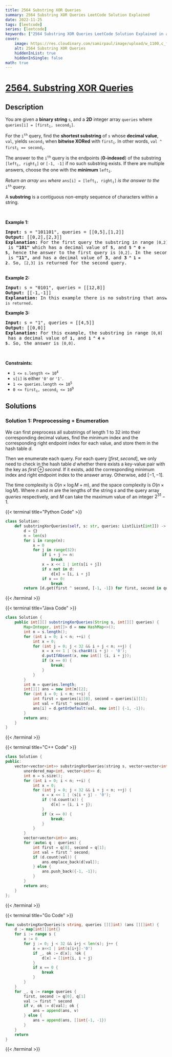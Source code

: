 ```yaml
---
title: 2564 Substring XOR Queries
summary: 2564 Substring XOR Queries LeetCode Solution Explained
date: 2022-11-25
tags: [leetcode]
series: [leetcode]
keywords: ["2564 Substring XOR Queries LeetCode Solution Explained in all languages", "2564 Substring XOR Queries", "LeetCode", "leetcode solution in Python3 C++ Java Go PHP Ruby Swift TypeScript Rust C# JavaScript C", "GeeksforGeeks", "InterviewBit", "Coding Ninjas", "HackerRank", "HackerEarth", "CodeChef", "TopCoder", "AlgoExpert", "freeCodeCamp", "Codeforces", "GitHub", "AtCoder", "Samir Paul"]
cover:
    image: https://res.cloudinary.com/samirpaul/image/upload/w_1100,c_fit,co_rgb:FFFFFF,l_text:Arial_75_bold:2564 Substring XOR Queries - Solution Explained/problem-solving.webp
    alt: 2564 Substring XOR Queries
    hiddenInList: true
    hiddenInSingle: false
math: true
---
```



# [2564. Substring XOR Queries](https://leetcode.com/problems/substring-xor-queries)


## Description

<p>You are given a <strong>binary string</strong> <code>s</code>, and a <strong>2D</strong> integer array <code>queries</code> where <code>queries[i] = [first<sub>i</sub>, second<sub>i</sub>]</code>.</p>

<p>For the <code>i<sup>th</sup></code> query, find the <strong>shortest substring</strong> of <code>s</code> whose <strong>decimal value</strong>, <code>val</code>, yields <code>second<sub>i</sub></code> when <strong>bitwise XORed</strong> with <code>first<sub>i</sub></code>. In other words, <code>val ^ first<sub>i</sub> == second<sub>i</sub></code>.</p>

<p>The answer to the <code>i<sup>th</sup></code> query is the endpoints (<strong>0-indexed</strong>) of the substring <code>[left<sub>i</sub>, right<sub>i</sub>]</code> or <code>[-1, -1]</code> if no such substring exists. If there are multiple answers, choose the one with the <strong>minimum</strong> <code>left<sub>i</sub></code>.</p>

<p><em>Return an array</em> <code>ans</code> <em>where</em> <code>ans[i] = [left<sub>i</sub>, right<sub>i</sub>]</code> <em>is the answer to the</em> <code>i<sup>th</sup></code> <em>query.</em></p>

<p>A <strong>substring</strong> is a contiguous non-empty sequence of characters within a string.</p>

<p>&nbsp;</p>
<p><strong class="example">Example 1:</strong></p>

<pre>
<strong>Input:</strong> s = &quot;101101&quot;, queries = [[0,5],[1,2]]
<strong>Output:</strong> [[0,2],[2,3]]
<strong>Explanation:</strong> For the first query the substring in range <code>[0,2]</code> is <strong>&quot;101&quot;</strong> which has a decimal value of <strong><code>5</code></strong>, and <strong><code>5 ^ 0 = 5</code></strong>, hence the answer to the first query is <code>[0,2]</code>. In the second query, the substring in range <code>[2,3]</code> is <strong>&quot;11&quot;,</strong> and has a decimal value of <strong>3</strong>, and <strong>3<code> ^ 1 = 2</code></strong>.&nbsp;So, <code>[2,3]</code> is returned for the second query. 

</pre>

<p><strong class="example">Example 2:</strong></p>

<pre>
<strong>Input:</strong> s = &quot;0101&quot;, queries = [[12,8]]
<strong>Output:</strong> [[-1,-1]]
<strong>Explanation:</strong> In this example there is no substring that answers the query, hence <code>[-1,-1] is returned</code>.
</pre>

<p><strong class="example">Example 3:</strong></p>

<pre>
<strong>Input:</strong> s = &quot;1&quot;, queries = [[4,5]]
<strong>Output:</strong> [[0,0]]
<strong>Explanation:</strong> For this example, the substring in range <code>[0,0]</code> has a decimal value of <strong><code>1</code></strong>, and <strong><code>1 ^ 4 = 5</code></strong>. So, the answer is <code>[0,0]</code>.
</pre>

<p>&nbsp;</p>
<p><strong>Constraints:</strong></p>

<ul>
	<li><code>1 &lt;= s.length &lt;= 10<sup>4</sup></code></li>
	<li><code>s[i]</code> is either <code>&#39;0&#39;</code> or <code>&#39;1&#39;</code>.</li>
	<li><code>1 &lt;= queries.length &lt;= 10<sup>5</sup></code></li>
	<li><code>0 &lt;= first<sub>i</sub>, second<sub>i</sub> &lt;= 10<sup>9</sup></code></li>
</ul>

## Solutions

### Solution 1: Preprocessing + Enumeration

We can first preprocess all substrings of length $1$ to $32$ into their corresponding decimal values, find the minimum index and the corresponding right endpoint index for each value, and store them in the hash table $d$.

Then we enumerate each query. For each query $[first, second]$, we only need to check in the hash table $d$ whether there exists a key-value pair with the key as $first \oplus second$. If it exists, add the corresponding minimum index and right endpoint index to the answer array. Otherwise, add $[-1, -1]$.

The time complexity is $O(n \times \log M + m)$, and the space complexity is $O(n \times \log M)$. Where $n$ and $m$ are the lengths of the string $s$ and the query array $queries$ respectively, and $M$ can take the maximum value of an integer $2^{31} - 1$.

<!-- tabs:start -->

{{< terminal title="Python Code" >}}
```python
class Solution:
    def substringXorQueries(self, s: str, queries: List[List[int]]) -> List[List[int]]:
        d = {}
        n = len(s)
        for i in range(n):
            x = 0
            for j in range(32):
                if i + j >= n:
                    break
                x = x << 1 | int(s[i + j])
                if x not in d:
                    d[x] = [i, i + j]
                if x == 0:
                    break
        return [d.get(first ^ second, [-1, -1]) for first, second in queries]
```
{{< /terminal >}}

{{< terminal title="Java Code" >}}
```java
class Solution {
    public int[][] substringXorQueries(String s, int[][] queries) {
        Map<Integer, int[]> d = new HashMap<>();
        int n = s.length();
        for (int i = 0; i < n; ++i) {
            int x = 0;
            for (int j = 0; j < 32 && i + j < n; ++j) {
                x = x << 1 | (s.charAt(i + j) - '0');
                d.putIfAbsent(x, new int[] {i, i + j});
                if (x == 0) {
                    break;
                }
            }
        }
        int m = queries.length;
        int[][] ans = new int[m][2];
        for (int i = 0; i < m; ++i) {
            int first = queries[i][0], second = queries[i][1];
            int val = first ^ second;
            ans[i] = d.getOrDefault(val, new int[] {-1, -1});
        }
        return ans;
    }
}
```
{{< /terminal >}}

{{< terminal title="C++ Code" >}}
```cpp
class Solution {
public:
    vector<vector<int>> substringXorQueries(string s, vector<vector<int>>& queries) {
        unordered_map<int, vector<int>> d;
        int n = s.size();
        for (int i = 0; i < n; ++i) {
            int x = 0;
            for (int j = 0; j < 32 && i + j < n; ++j) {
                x = x << 1 | (s[i + j] - '0');
                if (!d.count(x)) {
                    d[x] = {i, i + j};
                }
                if (x == 0) {
                    break;
                }
            }
        }
        vector<vector<int>> ans;
        for (auto& q : queries) {
            int first = q[0], second = q[1];
            int val = first ^ second;
            if (d.count(val)) {
                ans.emplace_back(d[val]);
            } else {
                ans.push_back({-1, -1});
            }
        }
        return ans;
    }
};
```
{{< /terminal >}}

{{< terminal title="Go Code" >}}
```go
func substringXorQueries(s string, queries [][]int) (ans [][]int) {
	d := map[int][]int{}
	for i := range s {
		x := 0
		for j := 0; j < 32 && i+j < len(s); j++ {
			x = x<<1 | int(s[i+j]-'0')
			if _, ok := d[x]; !ok {
				d[x] = []int{i, i + j}
			}
			if x == 0 {
				break
			}
		}
	}
	for _, q := range queries {
		first, second := q[0], q[1]
		val := first ^ second
		if v, ok := d[val]; ok {
			ans = append(ans, v)
		} else {
			ans = append(ans, []int{-1, -1})
		}
	}
	return
}
```
{{< /terminal >}}

<!-- tabs:end -->

<!-- end -->
